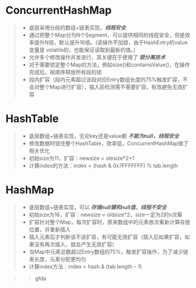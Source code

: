 
# ConcurrentHashMap
> * 底层采用分段的数组+链表实现，***线程安全***
> * 通过把整个Map分为N个Segment，可以提供相同的线程安全，但是效率提升N倍，默认提升16倍。(读操作不加锁，由于HashEntry的value变量是 volatile的，也能保证读取到最新的值。)
> * 允许多个修改操作并发进行，其关键在于使用了 ***锁分离技术***
> * 对于需要锁定整个Map的方法，例如size()和containsValue()，在操作完成后，按顺序释放所有段的锁
> * 段内扩容（段内元素超过该段对应Entry数组长度的75%触发扩容，不会对整个Map进行扩容），插入前检测需不需要扩容，有效避免无效扩容

# HashTable
> * 底层数组+链表实现，无论key还是value都 ***不能为null，线程安全***
> * 修改数据时锁住整个HashTable，效率低，ConcurrentHashMap做了相关优化
> * 初始size为11，扩容：newsize = olesize*2+1
> * 计算index的方法：index = (hash & 0x7FFFFFFF) % tab.length

# HashMap
> * 底层数组+链表实现，可以 ***存储null键和null值***，***线程不安全***
> * 初始size为16，扩容：newsize = oldsize*2，size一定为2的n次幂
> * 扩容针对整个Map，每次扩容时，原来数组中的元素依次重新计算存放位置，并重新插入
> * 插入元素后才判断该不该扩容，有可能无效扩容（插入后如果扩容，如果没有再次插入，就会产生无效扩容）
> * 当Map中元素总数超过Entry数组的75%，触发扩容操作，为了减少链表长度，元素分配更均匀
> * 计算index方法：index = hash & (tab.length – 1)



>> gfda

